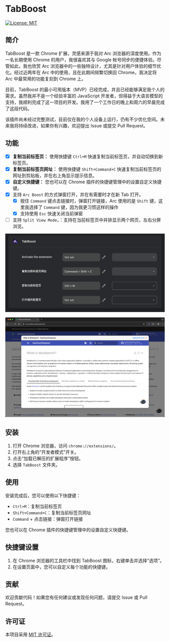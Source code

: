 # TabBoost

[![License: MIT](https://img.shields.io/badge/License-MIT-yellow.svg)](https://opensource.org/licenses/MIT)

## 简介

TabBoost 是一款 Chrome 扩展，灵感来源于我对 Arc 浏览器的深度使用。作为一名长期使用 Chrome 的用户，我很喜欢其与 Google 帐号同步的便捷体验。尽管如此，我也欣赏 Arc 浏览器中的一些独特设计，尤其是针对用户体验的细节优化。经过近两年在 Arc 中的使用，且在此期间频繁切换回 Chrome，我决定将 Arc 中最常用的功能复刻到 Chrome 上。

目前，TabBoost 的最小可用版本（MVP）已经完成，并且已经能够满足我个人的需求。虽然我并不是一个经验丰富的 JavaScript 开发者，但得益于大语言模型的支持，我顺利完成了这一项目的开发。我用了一个工作日的晚上和周六的早晨完成了这段代码。

该插件尚未经过完整测试，目前仅在我的个人设备上运行，仍有不少优化空间。未来我将持续改进，如果你有兴趣，欢迎提出 Issue 或提交 Pull Request。

## 功能

- [x] **复制当前标签页：** 使用快捷键 `Ctrl+M` 快速复制当前标签页，并自动切换到新标签页。
- [x] **复制当前标签页网址：** 使用快捷键 `Shift+Command+C` 快速复制当前标签页的网址到剪贴板，并在右上角显示提示信息。
- [x] **自定义快捷键：** 您也可以在 Chrome 插件的快捷键管理中的设置自定义快捷键。
- [x] 支持 `Arc Boost` 的方式弹窗打开，并在有需要时才在新 Tab 打开。
  - [x] 按住 `Command` 键点击链接时，弹窗打开链接，Arc 使用的是 `Shift` 键，这里我选择了 `Command` 键，因为我更习惯这样的操作
  - [x] 支持使用 `Esc` 快速关闭当前弹窗
- [ ] 支持 `Split View Mode`，：支持在当前标签页中并排显示两个网页，左右分屏浏览。

![key-shortcuts](docs/key-shortcuts.png)

![arc-boost](docs/arc-boost.png)

## 安装

1. 打开 Chrome 浏览器，访问 `chrome://extensions/`。
2. 打开右上角的“开发者模式”开关。
3. 点击“加载已解压的扩展程序”按钮。
4. 选择 `TabBoost` 文件夹。

## 使用

安装完成后，您可以使用以下快捷键：

- `Ctrl+M`：复制当前标签页
- `Shift+Command+C`：复制当前标签页网址
- `Command` + 点击链接：弹窗打开链接

您也可以在 Chrome 插件的快捷键管理中的设置自定义快捷键。

## 快捷键设置

1. 在 Chrome 浏览器的工具栏中找到 TabBoost 图标，右键单击并选择“选项”。
2. 在设置页面中，您可以自定义每个功能的快捷键。

## 贡献

欢迎贡献代码！如果您有任何建议或发现任何问题，请提交 Issue 或 Pull Request。

## 许可证

本项目采用 [MIT 许可证](LICENSE)。
